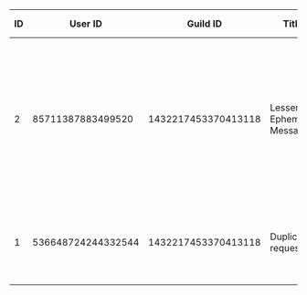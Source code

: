 | ID | User ID | Guild ID | Title | Suggestion | Suggested Priority | Status | Priority | Ease | Created At | Completed At |
| --- | --- | --- | --- | --- | --- | --- | --- | --- | --- | --- |
| 2 | 85711387883499520 | 1432217453370413118 | Lessen Ephemeral Messages | Too many Ephemeral messages happen with interactions with the bot not letting other users/admins see what settings are being done or tasks being given. | High | pending | - | - | 2025-10-27 20:26:36 UTC | - |
| 1 | 536648724244332544 | 1432217453370413118 | Duplicate requests | Please add a feature that checks if any duplicate requests for a feature exist | - | pending | - | - | 2025-10-27 20:25:55 UTC | - |
